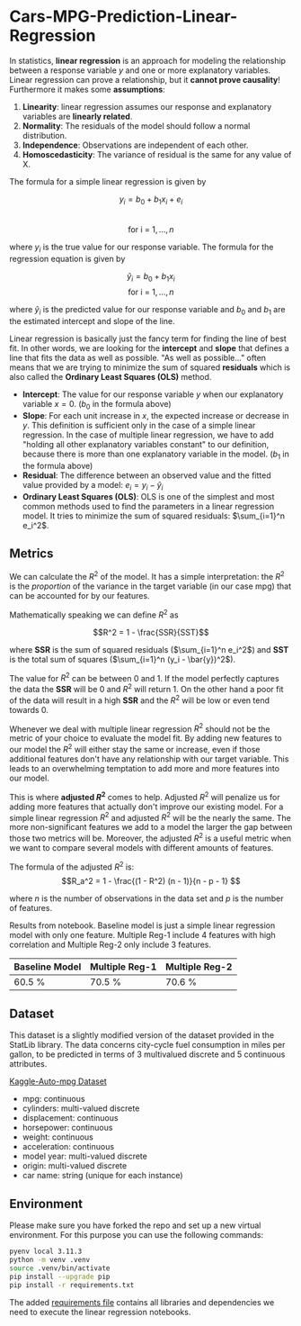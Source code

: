 # Cars-MPG-Prediction-Linear-Regression

In statistics, **linear regression** is an approach for modeling the relationship between a response variable $y$ and one or more explanatory variables. Linear regression can prove a relationship, but it **cannot prove causality**! 
Furthermore it makes some **assumptions**: 

1. **Linearity**: linear regression assumes our response and explanatory variables are **linearly related**.
2. **Normality**: The residuals of the model should follow a normal distribution.
3. **Independence**: Observations are independent of each other.
4. **Homoscedasticity**: The variance of residual is the same for any value of X.

The formula for a simple linear regression is given by 

$$y_i = b_0 + b_1 x_i + e_i$$  
$$\text{for i = } 1, \dots, n$$

where $y_i$ is the true value for our response variable. The formula for the regression equation is given by 

$$\hat{y}_i = b_0 + b_1 x_i$$ 
$$\text{for i = } 1, \dots, n$$

where $\hat{y}_i$ is the predicted value for our response variable and $b_0$ and $b_1$ are the estimated intercept and slope of the line.

Linear regression is basically just the fancy term for finding the line of best fit. In other words, we are looking for the **intercept** and **slope** that defines a line that fits the data as well as possible. "As well as possible..." often means that we are trying to minimize the sum of squared **residuals** which is also called the **Ordinary Least Squares (OLS)** method.

* **Intercept**: The value for our response variable $y$ when our explanatory variable $x=0$. ($b_0$ in the formula above)
* **Slope**: For each unit increase in $x$, the expected increase or decrease in $y$. This definition is sufficient only in the case of a simple linear regression. In the case of multiple linear regression, we have to add "holding all other explanatory variables constant" to our definition, because there is more than one explanatory variable in the model. ($b_1$ in the formula above)
* **Residual**: The difference between an observed value and the fitted value provided by a model: $e_i = y_i - \hat{y}_i$
* **Ordinary Least Squares (OLS)**: OLS is one of the simplest and most common methods used to find the parameters in a linear regression model. It tries to minimize the sum of squared residuals: $\sum_{i=1}^n e_i^2$.

## Metrics

We can calculate the $R^2$ of the model. It has a simple interpretation: the $R^2$ is the *proportion* of the variance in the target variable (in our case mpg) that can be accounted for by our features.

Mathematically speaking we can define $R^2$ as 

$$R^2 = 1 - \frac{SSR}{SST}$$

where **SSR** is the sum of squared residuals ($\sum_{i=1}^n e_i^2$) and **SST** is the total sum of squares ($\sum_{i=1}^n (y_i - \bar{y})^2$).

The value for $R^2$ can be between 0 and 1. If the model perfectly captures the data the **SSR** will be 0 and $R^2$ will return 1. On the other hand a poor fit of the data will result in a high **SSR** and the $R^2$ will be low or even tend towards 0.

Whenever we deal with multiple linear regression $R^2$ should not be the metric of your choice to evaluate the model fit. By adding new features to our model the $R^2$ will either stay the same or increase, even if those additional features don't have any relationship with our target variable. This leads to an overwhelming temptation to add more and more features into our model.

This is where **adjusted $R^2$** comes to help. Adjusted $R^2$ will penalize us for adding more features that actually don't improve our existing model. For a simple linear regression $R^2$ and adjusted $R^2$ will be the nearly the same. The more non-significant features we add to a model the larger the gap between those two metrics will be. Moreover, the adjusted $R^2$ is a useful metric when we want to compare several models with different amounts of features.

The formula of the adjusted $R^2$ is:
$$R_a^2 = 1 - \frac{(1 - R^2) (n - 1)}{n - p - 1} $$  

where $n$ is the number of observations in the data set and $p$ is the number of features.

Results from notebook. Baseline model is just a simple linear regression model with only one feature. Multiple Reg-1 include 4 features with high correlation and Multiple Reg-2 only include 3 features.

| Baseline Model | Multiple Reg-1 | Multiple Reg-2|
| ---------|----------|----------|
| 60.5 %| 70.5 %| 70.6 % |



## Dataset

This dataset is a slightly modified version of the dataset provided in the StatLib library. The data concerns city-cycle fuel consumption in miles per gallon, to be predicted in terms of 3 multivalued discrete and 5 continuous attributes.

[Kaggle-Auto-mpg Dataset](https://www.kaggle.com/datasets/uciml/autompg-dataset)


- mpg:           continuous
- cylinders:     multi-valued discrete
- displacement:  continuous
- horsepower:    continuous
- weight:        continuous
- acceleration:  continuous
- model year:    multi-valued discrete
- origin:        multi-valued discrete
- car name:      string (unique for each instance)

## Environment 

Please make sure you have forked the repo and set up a new virtual environment. For this purpose you can use the following commands:

```sh
pyenv local 3.11.3
python -m venv .venv
source .venv/bin/activate
pip install --upgrade pip
pip install -r requirements.txt
```

The added [requirements file](requirements.txt) contains all libraries and dependencies we need to execute the linear regression notebooks.